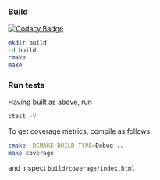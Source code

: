 ### Build ###

[![Codacy Badge](https://api.codacy.com/project/badge/Grade/30b8d23c44744ea8972c7a04c34b32ca)](https://app.codacy.com/manual/cleborys/nettools?utm_source=github.com&utm_medium=referral&utm_content=cleborys/nettools&utm_campaign=Badge_Grade_Dashboard)

```bash
mkdir build
cd build
cmake ..
make
```

### Run tests ###
Having built as above, run
```bash
ctest -V
```
To get coverage metrics, compile as follows:
```bash
cmake -DCMAKE_BUILD_TYPE=Debug ..
make coverage
```
and inspect `build/coverage/index.html`
